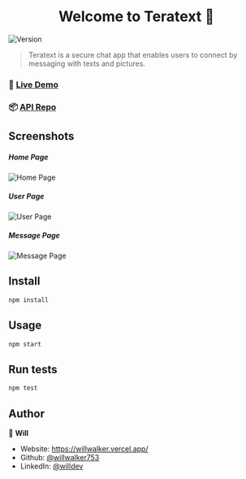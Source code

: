<h1 align="center">Welcome to Teratext 👋</h1>
<p>
  <img alt="Version" src="https://img.shields.io/badge/version-0.1.0-blue.svg?cacheSeconds=2592000" />
</p>

> Teratext is a secure chat app that enables users to connect by messaging with texts and pictures.

### 📨 [Live Demo](https://teratext.vercel.app/)
### 📦 [API Repo](https://github.com/willwalker753/tera-text-api)

## Screenshots

##### Home Page

![Home Page](https://i.gyazo.com/700c5cca25e3403f8f479a598ba9b708.png)

##### User Page

![User Page](https://i.gyazo.com/96e6435b1bbd1d66719e41e111738628.png)

##### Message Page

![Message Page](https://i.gyazo.com/5a23623d9f386a56c602168f9036e1d9.png)

## Install

```sh
npm install
```

## Usage

```sh
npm start
```

## Run tests

```sh
npm test
```

## Author

👤 **Will**

* Website: https://willwalker.vercel.app/
* Github: [@willwalker753](https://github.com/willwalker753)
* LinkedIn: [@willdev](https://linkedin.com/in/willdev)
